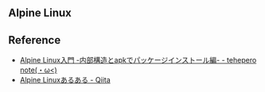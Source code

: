 ## Alpine Linux


## Reference
* [Alpine Linux入門 -内部構造とapkでパッケージインストール編- - tehepero note(・ω<)](http://blog.stormcat.io/entry/alpine-entry-apk)
* [Alpine Linuxあるある - Qiita](http://qiita.com/MiCHiLU/items/1e80a5325b2746eaf2d4)
